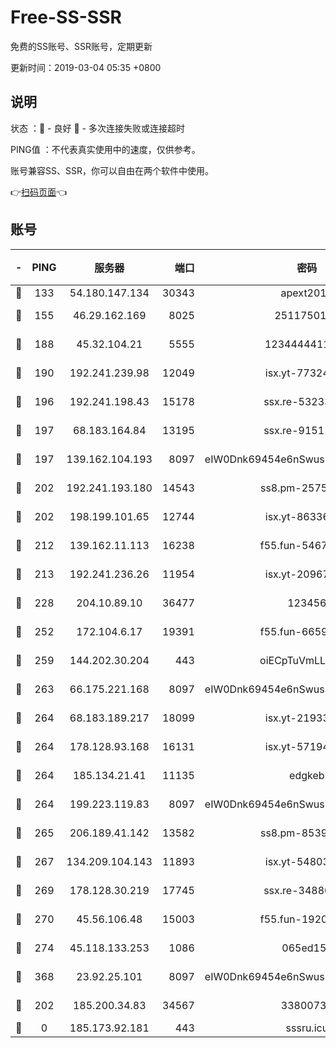 # Free-SS-SSR

免费的SS账号、SSR账号，定期更新

更新时间：2019-03-04 05:35 +0800

## 说明

状态     ：🙂 - 良好 🙁 - 多次连接失败或连接超时

PING值   ：不代表真实使用中的速度，仅供参考。

账号兼容SS、SSR，你可以自由在两个软件中使用。

👉[扫码页面](https://liesauer.github.io/free-ss-ssr.github.io/)👈

## 账号

|-|PING|服务器|端口|密码|加密方式|区域|
|:----:|:----:|:-----:|-----:|:----:|:----:|:----:|
|🙂|133|54.180.147.134|30343|apext2019|chacha20|KR|
|🙂|155|46.29.162.169|8025|2511750146|aes-256-cfb|RU|
|🙂|188|45.32.104.21|5555|1234444411111|aes-256-cfb|SG|
|🙂|190|192.241.239.98|12049|isx.yt-77324460|aes-256-cfb|US|
|🙂|196|192.241.198.43|15178|ssx.re-53233906|aes-256-cfb|US|
|🙂|197|68.183.164.84|13195|ssx.re-91511451|aes-256-cfb|US|
|🙂|197|139.162.104.193|8097|eIW0Dnk69454e6nSwuspv9DmS201tQ0D|aes-256-cfb|JP|
|🙂|202|192.241.193.180|14543|ss8.pm-25759164|aes-256-cfb|US|
|🙂|202|198.199.101.65|12744|isx.yt-86336141|aes-256-cfb|US|
|🙂|212|139.162.11.113|16238|f55.fun-54673492|aes-256-cfb|SG|
|🙂|213|192.241.236.26|11954|isx.yt-20967574|aes-256-cfb|US|
|🙂|228|204.10.89.10|36477|123456|aes-256-cfb|US|
|🙂|252|172.104.6.17|19391|f55.fun-66594253|aes-256-cfb|US|
|🙂|259|144.202.30.204|443|oiECpTuVmLLxk4Ts|aes-256-cfb|US|
|🙂|263|66.175.221.168|8097|eIW0Dnk69454e6nSwuspv9DmS201tQ0D|aes-256-cfb|US|
|🙂|264|68.183.189.217|18099|isx.yt-21933361|aes-256-cfb|SG|
|🙂|264|178.128.93.168|16131|isx.yt-57194887|aes-256-cfb|SG|
|🙂|264|185.134.21.41|11135|edgkeb|aes-256-cfb|GB|
|🙂|264|199.223.119.83|8097|eIW0Dnk69454e6nSwuspv9DmS201tQ0D|aes-256-cfb|US|
|🙂|265|206.189.41.142|13582|ss8.pm-85391880|aes-256-cfb|SG|
|🙂|267|134.209.104.143|11893|isx.yt-54803040|aes-256-cfb|SG|
|🙂|269|178.128.30.219|17745|ssx.re-34880503|aes-256-cfb|SG|
|🙂|270|45.56.106.48|15003|f55.fun-19202286|aes-256-cfb|US|
|🙂|274|45.118.133.253|1086|065ed15a|aes-256-cfb|SG|
|🙂|368|23.92.25.101|8097|eIW0Dnk69454e6nSwuspv9DmS201tQ0D|aes-256-cfb|US|
|🙂|202|185.200.34.83|34567|33800731|aes-256-cfb|US|
|🙁|0|185.173.92.181|443|sssru.icu|rc4-md5|RU|
